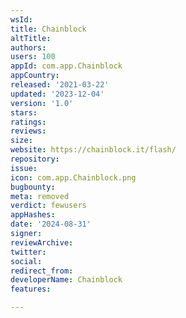 ```yaml
---
wsId: 
title: Chainblock
altTitle: 
authors: 
users: 100
appId: com.app.Chainblock
appCountry: 
released: '2021-03-22'
updated: '2023-12-04'
version: '1.0'
stars: 
ratings: 
reviews: 
size: 
website: https://chainblock.it/flash/
repository: 
issue: 
icon: com.app.Chainblock.png
bugbounty: 
meta: removed
verdict: fewusers
appHashes: 
date: '2024-08-31'
signer: 
reviewArchive: 
twitter: 
social: 
redirect_from: 
developerName: Chainblock
features: 

---
```


